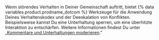 Wenn störendes Verhalten in Deiner Gemeinschaft auftritt, bietet {% data variables.product.prodname_dotcom %} Werkzeuge für die Anwendung Deines Verhaltenskodex und der Deeskalation von Konflikten. Beispielsweise kannst Du eine Unterhaltung sperren, um eine überhitzte Interaktion zu entschärfen. Weitere Informationen findest Du unter „[Kommentare und Unterhaltungen moderieren](/communities/moderating-comments-and-conversations)."
